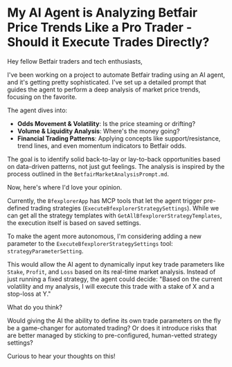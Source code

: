 # My AI Agent is Analyzing Betfair Price Trends Like a Pro Trader - Should it Execute Trades Directly?

Hey fellow Betfair traders and tech enthusiasts,

I've been working on a project to automate Betfair trading using an AI agent, and it's getting pretty sophisticated. I've set up a detailed prompt that guides the agent to perform a deep analysis of market price trends, focusing on the favorite.

The agent dives into:
*   **Odds Movement & Volatility**: Is the price steaming or drifting?
*   **Volume & Liquidity Analysis**: Where's the money going?
*   **Financial Trading Patterns**: Applying concepts like support/resistance, trend lines, and even momentum indicators to Betfair odds.

The goal is to identify solid back-to-lay or lay-to-back opportunities based on data-driven patterns, not just gut feelings. The analysis is inspired by the process outlined in the `BetfairMarketAnalysisPrompt.md`.

Now, here's where I'd love your opinion.

Currently, the `BfexplorerApp` has MCP tools that let the agent trigger pre-defined trading strategies (`ExecuteBfexplorerStrategySettings`). While we can get all the strategy templates with `GetAllBfexplorerStrategyTemplates`, the execution itself is based on saved settings.

To make the agent more autonomous, I'm considering adding a new parameter to the `ExecuteBfexplorerStrategySettings` tool: `strategyParameterSetting`.

This would allow the AI agent to dynamically input key trade parameters like `Stake`, `Profit`, and `Loss` based on its real-time market analysis. Instead of just running a fixed strategy, the agent could decide: "Based on the current volatility and my analysis, I will execute this trade with a stake of X and a stop-loss at Y."

What do you think?

Would giving the AI the ability to define its own trade parameters on the fly be a game-changer for automated trading? Or does it introduce risks that are better managed by sticking to pre-configured, human-vetted strategy settings?

Curious to hear your thoughts on this!
